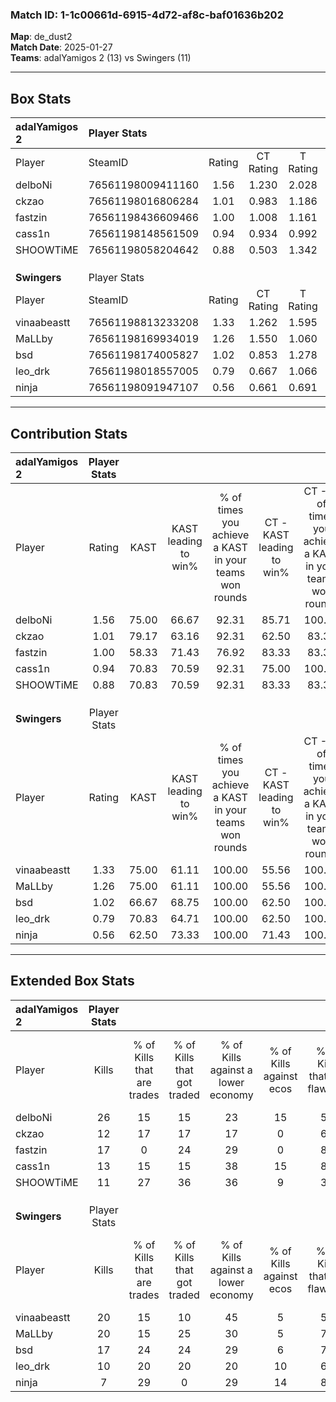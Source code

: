 ### Match ID: 1-1c00661d-6915-4d72-af8c-baf01636b202  
**Map**: de_dust2  
**Match Date**: 2025-01-27  
**Teams**: adalYamigos 2 (13) vs Swingers (11)  

---  

## Box Stats  

| **adalYamigos 2** | Player Stats      |        |           |          |       |       |       |         |        |      |     |
| :- | :- | :-: | :-: | :-: | :-: | :-: | :-: | :-: | :-: | :-: | :-: |
| Player            | SteamID           | Rating | CT Rating | T Rating | KAST  |  ADR  | Kills | Assists | Deaths | K/D  | HS% |
| delboNi           | 76561198009411160 |  1.56  |   1.230   |  2.028   | 75.00 | 107.0 |  26   |    7    |   16   | 1.63 | 50  |
| ckzao             | 76561198016806284 |  1.01  |   0.983   |  1.186   | 79.17 | 67.3  |  12   |    7    |   14   | 0.86 | 66  |
| fastzin           | 76561198436609466 |  1.00  |   1.008   |  1.161   | 58.33 | 80.3  |  17   |    4    |   17   | 1.00 | 52  |
| cass1n            | 76561198148561509 |  0.94  |   0.934   |  0.992   | 70.83 | 49.3  |  13   |    6    |   13   | 1.00 | 15  |
| SHOOWTiME         | 76561198058204642 |  0.88  |   0.503   |  1.342   | 70.83 | 57.3  |  11   |    7    |   14   | 0.79 | 27  |
|                   |                   |        |           |          |       |       |       |         |        |      |     |
|                   |                   |        |           |          |       |       |       |         |        |      |     |
|                   |                   |        |           |          |       |       |       |         |        |      |     |
| **Swingers**      | Player Stats      |        |           |          |       |       |       |         |        |      |     |
| Player            | SteamID           | Rating | CT Rating | T Rating | KAST  |  ADR  | Kills | Assists | Deaths | K/D  | HS% |
| vinaabeastt       | 76561198813233208 |  1.33  |   1.262   |  1.595   | 75.00 | 84.0  |  20   |    5    |   13   | 1.54 | 65  |
| MaLLby            | 76561198169934019 |  1.26  |   1.550   |  1.060   | 75.00 | 84.4  |  20   |    4    |   16   | 1.25 | 50  |
| bsd               | 76561198174005827 |  1.02  |   0.853   |  1.278   | 66.67 | 72.0  |  17   |    1    |   17   | 1.00 | 29  |
| leo_drk           | 76561198018557005 |  0.79  |   0.667   |  1.066   | 70.83 | 65.5  |  10   |    5    |   17   | 0.59 | 80  |
| ninja             | 76561198091947107 |  0.56  |   0.661   |  0.691   | 62.50 | 40.5  |   7   |    5    |   16   | 0.44 | 42  |
---  

## Contribution Stats  

| **adalYamigos 2** | Player Stats |       |                      |                                                        |                           |                                                             |                          |                                                            |
| :- | :-: | :-: | :-: | :-: | :-: | :-: | :-: | :-: |
| Player            |    Rating    | KAST  | KAST leading to win% | % of times you achieve a KAST in your teams won rounds | CT - KAST leading to win% | CT - % of times you achieve a KAST in your teams won rounds | T - KAST leading to win% | T - % of times you achieve a KAST in your teams won rounds |
| delboNi           |     1.56     | 75.00 |        66.67         |                         92.31                          |           85.71           |                           100.00                            |          54.55           |                           85.71                            |
| ckzao             |     1.01     | 79.17 |        63.16         |                         92.31                          |           62.50           |                            83.33                            |          63.64           |                           100.00                           |
| fastzin           |     1.00     | 58.33 |        71.43         |                         76.92                          |           83.33           |                            83.33                            |          62.50           |                           71.43                            |
| cass1n            |     0.94     | 70.83 |        70.59         |                         92.31                          |           75.00           |                           100.00                            |          66.67           |                           85.71                            |
| SHOOWTiME         |     0.88     | 70.83 |        70.59         |                         92.31                          |           83.33           |                            83.33                            |          63.64           |                           100.00                           |
|                   |              |       |                      |                                                        |                           |                                                             |                          |                                                            |
|                   |              |       |                      |                                                        |                           |                                                             |                          |                                                            |
|                   |              |       |                      |                                                        |                           |                                                             |                          |                                                            |
| **Swingers**      | Player Stats |       |                      |                                                        |                           |                                                             |                          |                                                            |
| Player            |    Rating    | KAST  | KAST leading to win% | % of times you achieve a KAST in your teams won rounds | CT - KAST leading to win% | CT - % of times you achieve a KAST in your teams won rounds | T - KAST leading to win% | T - % of times you achieve a KAST in your teams won rounds |
| vinaabeastt       |     1.33     | 75.00 |        61.11         |                         100.00                         |           55.56           |                           100.00                            |          66.67           |                           100.00                           |
| MaLLby            |     1.26     | 75.00 |        61.11         |                         100.00                         |           55.56           |                           100.00                            |          66.67           |                           100.00                           |
| bsd               |     1.02     | 66.67 |        68.75         |                         100.00                         |           62.50           |                           100.00                            |          75.00           |                           100.00                           |
| leo_drk           |     0.79     | 70.83 |        64.71         |                         100.00                         |           62.50           |                           100.00                            |          66.67           |                           100.00                           |
| ninja             |     0.56     | 62.50 |        73.33         |                         100.00                         |           71.43           |                           100.00                            |          75.00           |                           100.00                           |
---  

## Extended Box Stats  

| **adalYamigos 2** | Player Stats |                            |                            |                                    |                         |                              |                                 |        |                             |                                     |                          |                               |                            |
| :- | :-: | :-: | :-: | :-: | :-: | :-: | :-: | :-: | :-: | :-: | :-: | :-: | :-: |
| Player            |    Kills     | % of Kills that are trades | % of Kills that got traded | % of Kills against a lower economy | % of Kills against ecos | % of Kills that are flawless | % of Kills that are close duels | Deaths | % of Deaths that get traded | % of Deaths against a lower economy | % of Deaths against ecos | % of Deaths that are flawless | % of Deaths that are close |
| delboNi           |      26      |             15             |             15             |                 23                 |           15            |              58              |                8                |   16   |             19              |                 19                  |            6             |              63               |             6              |
| ckzao             |      12      |             17             |             17             |                 17                 |            0            |              67              |                8                |   14   |             21              |                  7                  |            7             |              71               |             0              |
| fastzin           |      17      |             0              |             24             |                 29                 |            0            |              82              |                6                |   17   |             24              |                 12                  |            12            |              71               |             24             |
| cass1n            |      13      |             15             |             15             |                 38                 |           15            |              85              |                8                |   13   |              8              |                  8                  |            8             |              69               |             8              |
| SHOOWTiME         |      11      |             27             |             36             |                 36                 |            9            |              36              |               36                |   14   |             14              |                  7                  |            7             |              64               |             14             |
|                   |              |                            |                            |                                    |                         |                              |                                 |        |                             |                                     |                          |                               |                            |
|                   |              |                            |                            |                                    |                         |                              |                                 |        |                             |                                     |                          |                               |                            |
|                   |              |                            |                            |                                    |                         |                              |                                 |        |                             |                                     |                          |                               |                            |
| **Swingers**      | Player Stats |                            |                            |                                    |                         |                              |                                 |        |                             |                                     |                          |                               |                            |
| Player            |    Kills     | % of Kills that are trades | % of Kills that got traded | % of Kills against a lower economy | % of Kills against ecos | % of Kills that are flawless | % of Kills that are close duels | Deaths | % of Deaths that get traded | % of Deaths against a lower economy | % of Deaths against ecos | % of Deaths that are flawless | % of Deaths that are close |
| vinaabeastt       |      20      |             15             |             10             |                 45                 |            5            |              50              |               20                |   13   |             31              |                  8                  |            0             |              54               |             31             |
| MaLLby            |      20      |             15             |             25             |                 30                 |            5            |              75              |                0                |   16   |             13              |                 19                  |            0             |              69               |             6              |
| bsd               |      17      |             24             |             24             |                 29                 |            6            |              76              |               12                |   17   |             12              |                 24                  |            6             |              71               |             6              |
| leo_drk           |      10      |             20             |             20             |                 20                 |           10            |              60              |               20                |   17   |             18              |                 18                  |            0             |              59               |             12             |
| ninja             |      7       |             29             |             0              |                 29                 |           14            |              86              |                0                |   16   |             31              |                 13                  |            0             |              75               |             6              |
